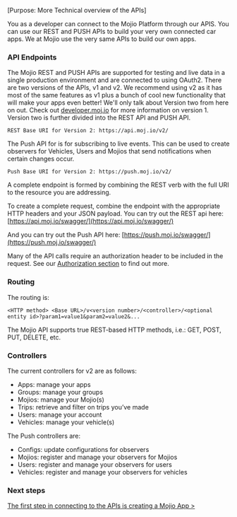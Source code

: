 [Purpose: More Technical overview of the APIs]

You as a developer can connect to the Mojio Platform through our APIS. You can use our REST and PUSH APIs to build your very own connected car apps. We at Mojio use the very same APIs to build our own apps.

### API Endpoints ###

The Mojio REST and PUSH APIs are supported for testing and live data in a single production environment and are connected to using OAuth2. There are two versions of the APIs, v1 and v2. We recommend using v2 as it has most of the same features as v1 plus a bunch of cool new functionality that will make your apps even better! We'll only talk about Version two from here on out. Check out [developer.moj.io](https://developer.moj.io) for more information on version 1. Version two is further divided into the REST API and PUSH API. 

	REST Base URI for Version 2: https://api.moj.io/v2/

The Push API for is for subscribing to live events. This can be used  to create observers for Vehicles, Users and Mojios that send notifications when certain changes occur.

    Push Base URI for Version 2: https://push.moj.io/v2/

A complete endpoint is formed by combining the REST verb with the full URI to the resource you are addressing.

To create a complete request, combine the endpoint with the appropriate HTTP headers and your JSON payload. You can try out the REST api here: 
[https://api.moj.io/swagger/](https://api.moj.io/swagger/)

And you can try out the Push API here: 
[https://push.moj.io/swagger/](https://push.moj.io/swagger/)

Many of the API calls require an authorization header to be included in the request. See our [ Authorization section](#/content/cms.GettingStarted.4-Authorization) to find out more.

### Routing ###

The routing is:

	<HTTP method> <Base URL>/v<version number>/<controller>/<optional entity id>?param1=value1&param2=value2&...

The Mojio API supports true REST-based HTTP methods, i.e.: GET, POST, PUT, DELETE, etc.

### Controllers ###

The current controllers for v2 are as follows:

- Apps: manage your apps
- Groups: manage your groups
- Mojios: manage your Mojio(s)
- Trips: retrieve and filter on trips you’ve made
- Users: manage your account
- Vehicles: manage your vehicle(s)

The Push controllers are:

- Configs: update configurations for observers
- Mojios: register and manage your observers for Mojios
- Users: register and manage your observers for users
- Vehicles: register and manage your observers for vehicles

### Next steps ###

[The first step in connecting to the APIs is creating a Mojio App >](#/content/cms.GettingStarted.3-CreateAnApplication)
